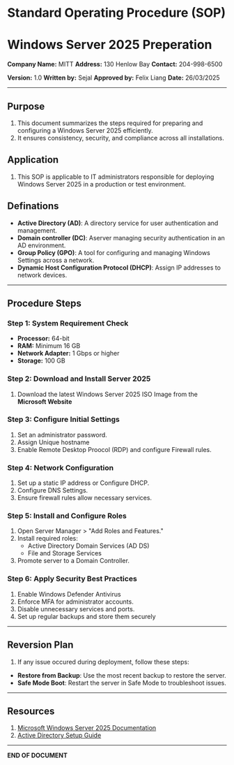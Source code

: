 # Standard Operating Procedure (SOP)

# Windows Server 2025 Preperation

**Company Name:** MITT
**Address:** 130 Henlow Bay
**Contact:** 204-998-6500

**Version:** 1.0
**Written by:** Sejal
**Approved by:** Felix Liang
**Date:** 26/03/2025

---

## Purpose
1. This document summarizes the steps required for preparing and configuring a Windows Server 2025 efficiently.
2. It ensures consistency, security, and compliance across all installations.

## Application
1. This SOP is applicable to IT administrators responsible for deploying Windows Server 2025 in a production or test environment.

## Definations
- **Active Directory (AD)**: A directory service for user authentication and management.
- **Domain controller (DC)**: Aserver managing security authentication in an AD environment.
- **Group Policy (GPO)**: A tool for configuring and managing Windows Settings across a network.
- **Dynamic Host Configuration Protocol (DHCP)**: Assign IP addresses to network devices.

---

## Procedure Steps

### **Step 1: System Requirement Check**
- **Processor:** 64-bit
- **RAM:** Minimum 16 GB
- **Network Adapter:** 1 Gbps or higher
- **Storage:** 100 GB

### **Step 2: Download and Install Server 2025**
1. Download the latest Windows Server 2025 ISO Image from the **Microsoft Website**

### **Step 3: Configure Initial Settings**
1. Set an administrator password.
2. Assign Unique hostname
3. Enable Remote Desktop Proocol (RDP) and configure Firewall rules.

### **Step 4: Network Configuration**
1. Set up a static IP address or Configure DHCP.
2. Configure DNS Settings.
3. Ensure firewall rules allow necessary services.

### **Step 5: Install and Configure Roles**
1. Open Server Manager > "Add Roles and Features."
2. Install required roles:
   - Active Directory Domain Services (AD DS)
   - File and Storage Services
3. Promote server to a Domain Controller.

### **Step 6: Apply Security Best Practices**  
1. Enable Windows Defender Antivirus
2. Enforce MFA for administrator accounts.
3. Disable unnecessary services and ports.
4. Set up regular backups and store them securely

---

## Reversion Plan
1.  If any issue occured during deployment, follow these steps:
- **Restore from Backup**: Use the most recent backup to restore the server.
- **Safe Mode Boot**: Restart the server in Safe Mode to troubleshoot issues.

--- 

## Resources
1.  [Microsoft Windows Server 2025 Documentation](https://docs.microsoft.com)
2.  [Active Directory Setup Guide](https://learn.microsoft.com/en-us/windows-server/identity/active-directory-domain-services)

---

**END OF DOCUMENT**


